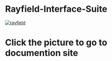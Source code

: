 # Rayfield-Interface-Suite
[![rayfield](https://user-images.githubusercontent.com/77512805/197843157-3485a6e4-7b18-4372-8277-f3a2e7bd0317.png)](https://github.com/MiniBeta666/Rayfield-Interface-Suite/blob/main/RayField%20Interface%20Suite.md)
# Click the picture to go to documention site
